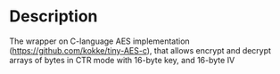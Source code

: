 # Description

The wrapper on C-language AES implementation (https://github.com/kokke/tiny-AES-c), that allows encrypt and decrypt
arrays of bytes in CTR mode with 16-byte key, and 16-byte IV
